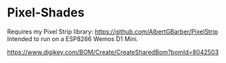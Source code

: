 # Pixel-Shades
 
 Requires my Pixel Strip library: https://github.com/AlbertGBarber/PixelStrip
 Intended to run on a ESP8266 Wemos D1 Mini. 
 
 https://www.digikey.com/BOM/Create/CreateSharedBom?bomId=8042503
